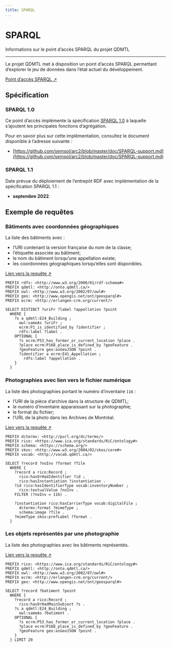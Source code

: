 ```yaml
---
title: SPARQL
...
```

# SPARQL

Informations sur le point d’accès SPARQL du projet QDMTL

---

Le projet QDMTL met à disposition un point d’accès SPARQL permettant d’explorer le jeu de données dans l’état actuel du développement.

<a class="btn btn-primary btn-lg btn-block" href="http://qdmtl.ca/sparql" role="button" target="_blank">Point d’accès SPARQL <span style="font-family:'DejaVu Sans'">&#8599;</span></a>

## Spécification

### SPARQL 1.0

Ce point d’accès implémente la spécification [SPARQL 1.0](https://www.w3.org/TR/rdf-sparql-query) à laquelle s’ajoutent les principales fonctions d’agrégation.

Pour en savoir plus sur cette implémentation, consultez le document disponible à l’adresse suivante :

- [https://github.com/semsol/arc2/blob/master/doc/SPARQL-support.md](https://github.com/semsol/arc2/blob/master/doc/SPARQL-support.md)

### SPARQL 1.1

Date prévue du déploiement de l’entrepôt RDF avec implémentation de la spécification SPARQL 1.1 :

- **septembre 2022**.


## Exemple de requêtes

### Bâtiments avec coordonnées géographiques

La liste des bâtiments avec :

- l’URI contenant la version française du nom de la classe;
- l’étiquette associée au bâtiment;
- le nom du bâtiment lorsqu’une appellation existe;
- les coordonnées géographiques lorsqu’elles sont disponibles.

<a target="_blank" href="http://qdmtl.ca/sparql/#query=PREFIX%20rdfs%3A%20%3Chttp%3A%2F%2Fwww.w3.org%2F2000%2F01%2Frdf-schema%23%3E%0APREFIX%20qdmtl%3A%20%3Chttp%3A%2F%2Fonto.qdmtl.ca%2F%3E%0APREFIX%20owl%3A%20%3Chttp%3A%2F%2Fwww.w3.org%2F2002%2F07%2Fowl%23%3E%0APREFIX%20geo%3A%20%3Chttp%3A%2F%2Fwww.opengis.net%2Font%2Fgeosparql%23%3E%0APREFIX%20ecrm%3A%20%3Chttp%3A%2F%2Ferlangen-crm.org%2Fcurrent%2F%3E%0A%0ASELECT%20DISTINCT%20%3FuriFr%20%3Flabel%20%3Fappellation%20%3Fpoint%0A%20%20WHERE%20%7B%0A%20%20%20%20%3Fs%20a%20qdmtl%3AE24_Building%20%3B%0A%20%20%20%20%20%20owl%3AsameAs%20%3FuriFr%20%3B%0A%20%20%20%20%20%20ecrm%3AP1_is_identified_by%20%3Fidentifier%20%3B%0A%20%20%20%20%20%20rdfs%3Alabel%20%3Flabel%20.%0A%20%20%20%20OPTIONAL%20%7B%0A%20%20%20%20%20%20%3Fs%20ecrm%3AP53_has_former_or_current_location%20%3Fplace%20.%0A%20%20%20%20%20%20%3Fplace%20ecrm%3AP168_place_is_defined_by%20%3FgeoFeature%20.%0A%20%20%20%20%20%20%3FgeoFeature%20geo%3AasGeoJSON%20%3Fpoint%20.%0A%20%20%20%20%20%20%3Fidentifier%20a%20ecrm%3AE41_Appellation%20%3B%0A%20%20%20%20%20%20%20%20rdfs%3Alabel%20%3Fappellation%20.%0A%20%20%20%20%7D%0A%20%20%7D&endpoint=endpoint.php&requestMethod=POST&tabTitle=Query&headers=%7B%7D&contentTypeConstruct=application%2Fn-triples%2C*%2F*%3Bq%3D0.9&contentTypeSelect=application%2Fsparql-results%2Bjson%2C*%2F*%3Bq%3D0.9&outputFormat=table">Lien vers la requête &nearr;</a>

```plain
PREFIX rdfs: <http://www.w3.org/2000/01/rdf-schema#>
PREFIX qdmtl: <http://onto.qdmtl.ca/>
PREFIX owl: <http://www.w3.org/2002/07/owl#>
PREFIX geo: <http://www.opengis.net/ont/geosparql#>
PREFIX ecrm: <http://erlangen-crm.org/current/>

SELECT DISTINCT ?uriFr ?label ?appellation ?point
  WHERE {
    ?s a qdmtl:E24_Building ;
      owl:sameAs ?uriFr ;
      ecrm:P1_is_identified_by ?identifier ;
      rdfs:label ?label .
    OPTIONAL {
      ?s ecrm:P53_has_former_or_current_location ?place .
      ?place ecrm:P168_place_is_defined_by ?geoFeature .
      ?geoFeature geo:asGeoJSON ?point .
      ?identifier a ecrm:E41_Appellation ;
        rdfs:label ?appellation .
    }
  }
```

### Photographies avec lien vers le fichier numérique

La liste des photographies portant le numéro d’inventaire `116` :

- l’URI de la pièce d’archive dans la structure de QDMTL;
- le numéro d’inventaire apparaissant sur la photographie;
- le format du fichier;
- l’URL de la photo dans les Archives de Montréal.

<a target="_blank" href="http://qdmtl.ca/sparql/#query=PREFIX%20dcterms%3A%20%3Chttp%3A%2F%2Fpurl.org%2Fdc%2Fterms%2F%3E%0APREFIX%20rico%3A%20%3Chttps%3A%2F%2Fwww.ica.org%2Fstandards%2FRiC%2Fontology%23%3E%0APREFIX%20schema%3A%20%3Chttps%3A%2F%2Fschema.org%2F%3E%0APREFIX%20skos%3A%20%3Chttp%3A%2F%2Fwww.w3.org%2F2004%2F02%2Fskos%2Fcore%23%3E%0APREFIX%20vocab%3A%20%3Chttp%3A%2F%2Fvocab.qdmtl.ca%2F%3E%0A%0ASELECT%20%3Frecord%20%3FnoInv%20%3Fformat%20%3Ffile%0A%20%20WHERE%20%7B%0A%20%20%20%20%3Frecord%20a%20rico%3ARecord%20%3B%0A%20%20%20%20%20%20rico%3AhasOrHadIdentifier%20%3Fid%20%3B%0A%20%20%20%20%20%20rico%3AhasInstantiation%20%3Finstantiation%20.%0A%20%20%20%20%3Fid%20rico%3AhasIdentifierType%20vocab%3AinventoryNumber%20%3B%0A%20%20%20%20%20%20rico%3AtextualValue%20%3FnoInv%20.%0A%20%20%20%20FILTER%20(%3FnoInv%20%3D%20116)%20.%0A%0A%20%20%20%20%3Finstantiation%20rico%3AhasCarrierType%20vocab%3AdigitalFile%20%3B%0A%20%20%20%20%20%20dcterms%3Aformat%20%3FmimeType%20%3B%0A%20%20%20%20%20%20schema%3Aimage%20%3Ffile%20.%0A%20%20%20%20%3FmimeType%20skos%3AprefLabel%20%3Fformat%20.%0A%20%20%7D&endpoint=endpoint.php&requestMethod=POST&tabTitle=Query&headers=%7B%7D&contentTypeConstruct=application%2Fn-triples%2C*%2F*%3Bq%3D0.9&contentTypeSelect=application%2Fsparql-results%2Bjson%2C*%2F*%3Bq%3D0.9&outputFormat=table">Lien vers la requête &nearr;</a>

```plain
PREFIX dcterms: <http://purl.org/dc/terms/>
PREFIX rico: <https://www.ica.org/standards/RiC/ontology#>
PREFIX schema: <https://schema.org/>
PREFIX skos: <http://www.w3.org/2004/02/skos/core#>
PREFIX vocab: <http://vocab.qdmtl.ca/>

SELECT ?record ?noInv ?format ?file
  WHERE {
    ?record a rico:Record ;
      rico:hasOrHadIdentifier ?id ;
      rico:hasInstantiation ?instantiation .
    ?id rico:hasIdentifierType vocab:inventoryNumber ;
      rico:textualValue ?noInv .
    FILTER (?noInv = 116) .

    ?instantiation rico:hasCarrierType vocab:digitalFile ;
      dcterms:format ?mimeType ;
      schema:image ?file .
    ?mimeType skos:prefLabel ?format .
  }
```

### Les objets représentés par une photographie

La liste des photographies avec les bâtiments représentés.

<a href="http://qdmtl.ca/sparql/#query=PREFIX%20rico%3A%20%3Chttps%3A%2F%2Fwww.ica.org%2Fstandards%2FRiC%2Fontology%23%3E%0APREFIX%20qdmtl%3A%20%3Chttp%3A%2F%2Fonto.qdmtl.ca%2F%3E%0APREFIX%20owl%3A%20%3Chttp%3A%2F%2Fwww.w3.org%2F2002%2F07%2Fowl%23%3E%0APREFIX%20ecrm%3A%20%3Chttp%3A%2F%2Ferlangen-crm.org%2Fcurrent%2F%3E%0APREFIX%20geo%3A%20%3Chttp%3A%2F%2Fwww.opengis.net%2Font%2Fgeosparql%23%3E%0A%0ASELECT%20%3Frecord%20%3Fbatiment%20%3Fpoint%0A%20%20WHERE%20%7B%0A%20%20%20%20%3Frecord%20a%20rico%3ARecord%20%3B%0A%20%20%20%20%20%20rico%3AhasOrHadMainSubject%20%3Fs%20.%0A%20%20%20%20%3Fs%20a%20qdmtl%3AE24_Building%20%3B%0A%20%20%20%20%20%20owl%3AsameAs%20%3Fbatiment%20.%0A%20%20%20%20OPTIONAL%20%7B%0A%20%20%20%20%20%20%3Fs%20ecrm%3AP53_has_former_or_current_location%20%3Fplace%20.%0A%20%20%20%20%20%20%3Fplace%20ecrm%3AP168_place_is_defined_by%20%3FgeoFeature%20.%0A%20%20%20%20%20%20%3FgeoFeature%20geo%3AasGeoJSON%20%3Fpoint%20.%0A%20%20%20%20%7D%0A%20%20%7D%20LIMIT%2020%0A&endpoint=endpoint.php&requestMethod=POST&tabTitle=Query&headers=%7B%7D&contentTypeConstruct=application%2Fn-triples%2C*%2F*%3Bq%3D0.9&contentTypeSelect=application%2Fsparql-results%2Bjson%2C*%2F*%3Bq%3D0.9&outputFormat=table" target="_blank" >Lien vers la requête &nearr;</a>

```plain
PREFIX rico: <https://www.ica.org/standards/RiC/ontology#>
PREFIX qdmtl: <http://onto.qdmtl.ca/>
PREFIX owl: <http://www.w3.org/2002/07/owl#>
PREFIX ecrm: <http://erlangen-crm.org/current/>
PREFIX geo: <http://www.opengis.net/ont/geosparql#>

SELECT ?record ?batiment ?point
  WHERE {
    ?record a rico:Record ;
      rico:hasOrHadMainSubject ?s .
    ?s a qdmtl:E24_Building ;
      owl:sameAs ?batiment .
    OPTIONAL {
      ?s ecrm:P53_has_former_or_current_location ?place .
      ?place ecrm:P168_place_is_defined_by ?geoFeature .
      ?geoFeature geo:asGeoJSON ?point .
    }
  } LIMIT 20
```